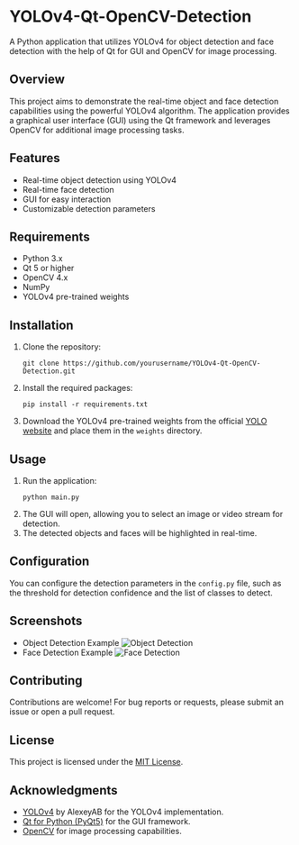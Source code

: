 # YOLOv4-Qt-OpenCV-Detection
A Python application that utilizes YOLOv4 for object detection and face detection with the help of Qt for GUI and OpenCV for image processing.

## Overview
This project aims to demonstrate the real-time object and face detection capabilities using the powerful YOLOv4 algorithm. The application provides a graphical user interface (GUI) using the Qt framework and leverages OpenCV for additional image processing tasks.

## Features
- Real-time object detection using YOLOv4
- Real-time face detection
- GUI for easy interaction
- Customizable detection parameters

## Requirements
- Python 3.x
- Qt 5 or higher
- OpenCV 4.x
- NumPy
- YOLOv4 pre-trained weights

## Installation
1. Clone the repository:
   ```
   git clone https://github.com/yourusername/YOLOv4-Qt-OpenCV-Detection.git
   ```
2. Install the required packages:
   ```
   pip install -r requirements.txt
   ```
3. Download the YOLOv4 pre-trained weights from the official [YOLO website](https://pjreddie.com/darknet/yolov4/) and place them in the `weights` directory.

## Usage
1. Run the application:
   ```
   python main.py
   ```
2. The GUI will open, allowing you to select an image or video stream for detection.
3. The detected objects and faces will be highlighted in real-time.

## Configuration
You can configure the detection parameters in the `config.py` file, such as the threshold for detection confidence and the list of classes to detect.

## Screenshots
- Object Detection Example
  ![Object Detection](screenshots/object_detection.png)
- Face Detection Example
  ![Face Detection](screenshots/face_detection.png)

## Contributing
Contributions are welcome! For bug reports or requests, please submit an issue or open a pull request.

## License
This project is licensed under the [MIT License](LICENSE).

## Acknowledgments
- [YOLOv4](https://github.com/AlexeyAB/darknet) by AlexeyAB for the YOLOv4 implementation.
- [Qt for Python (PyQt5)](https://www.riverbankcomputing.com/software/pyqt/intro) for the GUI framework.
- [OpenCV](https://opencv.org/) for image processing capabilities.


